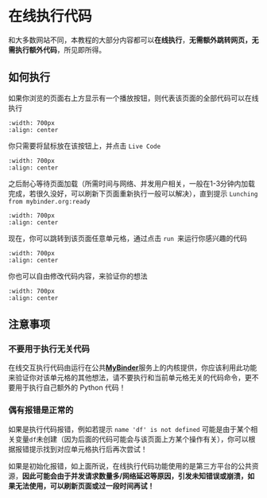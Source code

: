 # 在线执行代码



和大多数网站不同，本教程的大部分内容都可以**在线执行**，**无需额外跳转网页，无需执行额外代码**，所见即所得。





## 如何执行



如果你浏览的页面右上方显示有一个播放按钮，则代表该页面的全部代码可以在线执行

```{figure} https://pic.liuzaoqi.com/picgo/202112171113850.png
:width: 700px
:align: center
```


你只需要将鼠标放在该按钮上，并点击 `Live Code` 

```{figure} https://pic.liuzaoqi.com/picgo/202112171120695.png
:width: 700px
:align: center
```

之后耐心等待页面加载（所需时间与网络、并发用户相关，一般在1-3分钟内加载完成，若很久没好，可以刷新下页面重新执行一般可以解决），直到提示 `Lunching from mybinder.org:ready`
```{figure} https://pic.liuzaoqi.com/picgo/202112171122279.png
:width: 700px
:align: center
```
现在，你可以跳转到该页面任意单元格，通过点击 `run `来运行你感兴趣的代码

```{figure} https://pic.liuzaoqi.com/picgo/202112171205375.png
:width: 700px
:align: center
```

你也可以自由修改代码内容，来验证你的想法
```{figure} https://pic.liuzaoqi.com/picgo/202112171214392.png
:width: 700px
:align: center
```


## 注意事项



### 不要用于执行无关代码



在线交互执行代码由运行在公共[**MyBinder**](https://mybinder.org/)服务上的内核提供，你应该利用此功能来验证你对该单元格的其他想法，请不要执行和当前单元格无关的代码命令，更不要用于执行自己额外的 Python 代码！


### 偶有报错是正常的

如果是执行代码报错，例如若提示 `name 'df' is not defined` 可能是由于某个相关变量`df`未创建（因为后面的代码可能会与该页面上方某个操作有关），你可以根据报错提示找到对应单元格执行后再次尝试！

如果是初始化报错，如上面所说，在线执行代码功能使用的是第三方平台的公共资源，**因此可能会由于并发请求数量多/网络延迟等原因，引发未知错误或崩溃，如果无法使用，可以刷新页面或过一段时间再试！**

